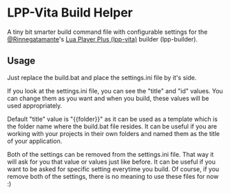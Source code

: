 # LPP-Vita Build Helper
A tiny bit smarter build command file with configurable settings for the [@Rinnegatamante](https://github.com/Rinnegatamante)'s [Lua Player Plus (lpp-vita)](https://github.com/Rinnegatamante/lpp-vita) builder (lpp-builder).

## Usage

Just replace the build.bat and place the settings.ini file by it's side.

If you look at the settings.ini file, you can see the "title" and "id" values. You can change them as you want and when you build, these values will be used appropriately.

Default "title" value is "{{folder}}" as it can be used as a template which is the folder name where the build.bat file resides. It can be useful if you are working with your projects in their own folders and named them as the title of your application.

Both of the settings can be removed from the settings.ini file. That way it will ask for you that value or values just like before. It can be useful if you want to be asked for specific setting everytime you build. Of course, if you remove both of the settings, there is no meaning to use these files for now :)
